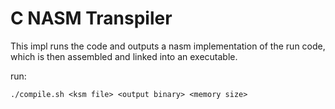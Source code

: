 # C NASM Transpiler

This impl runs the code and outputs a nasm implementation of the run code, which is then assembled and linked into an executable.

run:

```
./compile.sh <ksm file> <output binary> <memory size>
```